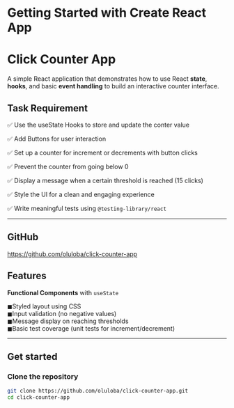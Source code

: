 # Getting Started with Create React App

# Click Counter App

A simple React application that demonstrates how to use React **state**, **hooks**, and basic **event handling** to build an interactive counter interface.

## Task Requirement


✅ Use the useState Hooks to store and update the conter value

✅ Add Buttons for user interaction

✅ Set up a counter for increment or decrements with button clicks

✅ Prevent the counter from going below 0

✅ Display a message when a certain threshold is reached (15 clicks)

✅ Style the UI for a clean and engaging experience

✅ Write meaningful tests using `@testing-library/react`

---

## GitHub

https://github.com/oluloba/click-counter-app

## Features

**Functional Components** with `useState`

◼Styled layout using CSS  
◼Input validation (no negative values)  
◼Message display on reaching thresholds  
◼Basic test coverage (unit tests for increment/decrement)  

---

## Get started 

### Clone the repository

```bash
git clone https://github.com/oluloba/click-counter-app.git
cd click-counter-app
